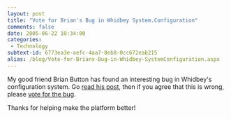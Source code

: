 ```yaml
---
layout: post
title: "Vote for Brian's Bug in Whidbey System.Configuration"
comments: false
date: 2005-06-22 10:34:00
categories:
 - Technology
subtext-id: 6773ea3e-aefc-4aa7-8eb8-0cc672eab215
alias: /blog/Vote-for-Brians-Bug-in-Whidbey-SystemConfiguration.aspx
---
```



My good friend Brian Button has found an interesting bug in Whidbey's configuration system. Go [read his post](http://www.agileprogrammer.com/oneagilecoder/archive/2005/06/11/3689.aspx), then if you agree that this is wrong, please [vote for the bug](http://lab.msdn.microsoft.com/ProductFeedback/viewfeedback.aspx?feedbackid=2e8b3699-0288-4756-bba6-227bce82b9e1).

Thanks for helping make the platform better!

